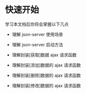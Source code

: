 # 快速开始

学习本文档后你将会掌握以下几点

- 理解 json-server 使用场景

- 理解 json-server 启动方法

- 理解封装[获取]数据 ajax 请求函数

- 理解封装[添加]数据的 ajax 请求函数

- 理解封装[删除]数据的 ajax 请求函数

- 理解封装[修改]数据的 ajax 请求函数
